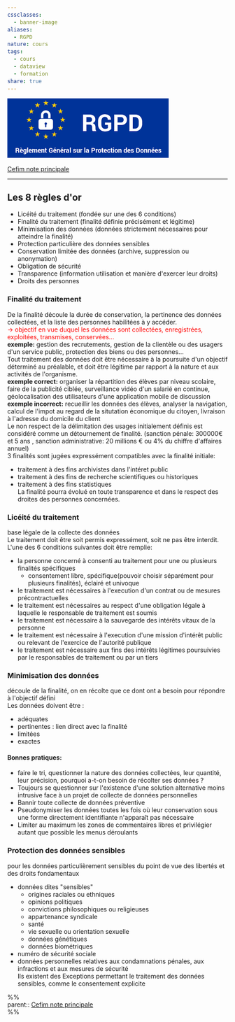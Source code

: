 ```yaml
---  
cssclasses:  
  - banner-image  
aliases:  
  - RGPD  
nature: cours  
tags:  
  - cours  
  - dataview  
  - formation  
share: true  
---  
```

  
![banner higher](../image/image%20-%20%20Atelier%20RGPD%20-%20banniere.png#)  
  
[Cefim note principale](../../CEFIM%20note%20principale.md#)  
  
---  
  
  
## Les 8 règles d'or  
- Licéité du traitement (fondée sur une des 6 conditions)  
- Finalité du traitement (finalité définie précisément et légitime)  
- Minimisation des données (données strictement nécessaires pour atteindre la finalité)  
- Protection particulière des données sensibles  
- Conservation limitée des données (archive, suppression ou anonymation)  
- Obligation de sécurité   
- Transparence (information utilisation et manière d'exercer leur droits)  
- Droits des personnes  
  
### Finalité du traitement  
De la finalité découle la durée de conservation, la pertinence des données collectées, et la liste des personnes habilitées à y accéder.  
<font color="#ff0000">-> objectif en vue duquel les données sont collectées, enregistrées, exploitées, transmises, conservées...</font>  
**exemple:** gestion des recrutements, gestion de la clientèle ou des usagers d'un service public, protection des biens ou des personnes...  
Tout traitement des données doit être nécessaire à la poursuite d'un objectif déterminé au préalable, et doit être légitime par rapport à la nature et aux activités de l'organisme.    
**exemple correct:** organiser la répartition des élèves par niveau scolaire, faire de la publicité ciblée, surveillance vidéo d'un salarié en continue, géolocalisation des utilisateurs d'une application mobile de discussion  
**exemple incorrect:** recueillir les données des élèves, analyser la navigation, calcul de l'impot au regard de la situtation économique du citoyen, livraison à l'adresse du domicile du client  
Le non respect de la délimitation des usages initialement définis est considéré comme un détournement de finalité. (sanction pénale: 300000€ et 5 ans , sanction administrative: 20 millions € ou 4% du chiffre d'affaires annuel)  
3 finalités sont jugées expressément compatibles avec la finalité initiale:  
- traitement à des fins archivistes dans l'intéret public  
- traitement à des fins de recherche scientifiques ou historiques  
- traitement à des fins statistiques  
La finalité pourra évolué en toute transparence et dans le respect des droites des personnes concernées.  
  
### Licéité du traitement  
base légale de la collecte des données  
Le traitement doit être soit permis expressément, soit ne pas être interdit.  
L'une des 6 conditions suivantes doit être remplie:  
- la personne concerné à consenti au traitement pour une ou plusieurs finalités spécifiques  
	- consentement libre, spécifique(pouvoir choisir séparément pour plusieurs finalités), éclairé et univoque  
- le traitement est nécessaires à l'execution d'un contrat ou de mesures précontractuelles  
- le traitement est nécessaires au respect d'une obligation légale à laquelle le responsable de traitement est soumis  
- le traitement est nécessaire à la sauvegarde des intérêts vitaux de la personne  
- le traitement est nécessaire à l'execution d'une mission d'intérêt public ou relevant de l'exercice de l'autorité publique  
- le traitement est nécessaire aux fins des intérêts légitimes poursuivies par le responsables de traitement ou par un tiers  
  
### Minimisation des données  
découle de la finalité, on en récolte que ce dont ont a besoin pour répondre à l'objectif défini   
Les données doivent être :  
- adéquates  
- pertinentes : lien direct avec la finalité  
- limitées  
- exactes  
#### Bonnes pratiques:  
- faire le tri, questionner la nature des données collectées, leur quantité, leur précision, pourquoi a-t-on besoin de récolter ses données ?  
- Toujours se questionner sur l'existence d'une solution alternative moins intrusive face à un projet de collecte de données personnelles  
- Bannir toute collecte de données préventive  
- Pseudonymiser les données toutes les fois où leur conservation sous une forme directement identifiante n'apparaît pas nécessaire  
- Limiter au maximum les zones de commentaires libres et privilégier autant que possible les menus déroulants   
  
### Protection des données sensibles  
pour les données particulièrement sensibles  du point de vue des libertés et des droits fondamentaux  
- données dites "sensibles"  
	- origines raciales ou ethniques  
	- opinions politiques  
	- convictions philosophiques ou religieuses  
	- appartenance syndicale  
	- santé  
	- vie sexuelle ou orientation sexuelle  
	- données génétiques  
	- données biométriques  
- numéro de sécurité sociale  
- données personnelles relatives aux condamnations pénales,  aux infractions et aux mesures de sécurité  
Ils existent des Exceptions permettant le traitement des données sensibles, comme le consentement explicite  
  
  
%%  
parent:: [Cefim note principale](../../CEFIM%20note%20principale.md#)  
%%